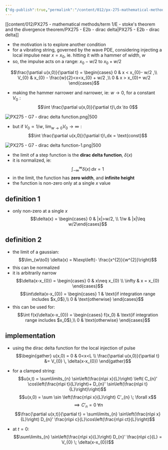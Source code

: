 ```yaml
---
{"dg-publish":true,"permalink":"/content/012/px-275-mathematical-methods/term-2/g-partial-differential-equations/px-275-g7-dirac-delta-function/","noteIcon":"1","created":"2025-08-27T13:15:23.669+01:00","updated":"2025-01-29T13:01:10.000+00:00"}
---
```


[[content/012/PX275 - mathematical methods/term 1/E - stoke's theorem and the divergence theorem/PX275 - E2b - dirac delta\|PX275 - E2b - dirac delta]]

- the motivation is to explore another condition
- for a vibrating string, governed by the wave PDE, considering injecting a local impulse near $x = x_0$, ie. hitting it with a hammer of width, $w$
- so, the impulse acts on a range: $x_{0} - w/2$ to $x_{0} + w/2$

$$\frac{\partial u(x,0)}{\partial t} = \begin{cases}
0 & x < x_{0}- w/2 ,\\
V_{0} & x_{0} - \frac{w}{2}<x<x_{0} + w/2 ,\\
0 & x > x_{0}+ w/2
\end{cases}$$

- making the hammer narrower and narrower, ie: $w\to 0$, for a constant ${} V_0: {}$
$$\int \frac{\partial u(x,0)}{\partial t}\,dx \to 0$$

![PX275 - G7 - dirac delta function.png|500](/img/user/pics/PX275%20-%20G7%20-%20dirac%20delta%20function.png)

- but if $V_{0} \propto 1/w$, ${} \lim_{w\to0} V_{0} \to \infty: {}$
$$\int \frac{\partial u(x,0)}{\partial t}\,dx = \text{const}$$

![PX275 - G7 - dirac delta function-1.png|500](/img/user/pics/PX275%20-%20G7%20-%20dirac%20delta%20function-1.png)

- the limit of a step function is the **dirac delta function**, $\delta(x)$
- it is normalized, ie:
$$\int_{-\infty}^{\infty} \delta(x )\,dx = 1$$
- in the limit, the function has **zero width**, and **infinite height**
- the function is non-zero only at a single $x$ value
## definition 1
- only non-zero at a single $x$
$$\delta(x) = \begin{cases} 0 & |x|>w/2, \\ 1/w & |x|\leq w/2\end{cases}$$

## definition 2
- the limit of a gaussian:
$$\lim_{w\to0} \delta(x) = N\exp\left(- \frac{x^{2}}{w^{2}}\right)$$
- this can be normalized
- it is arbitrarily narrow
$$\delta(x-x_{0}) =  \begin{cases} 0 & x\neq x_{0} \\ \infty & x = x_{0} \end{cases}$$
$$\int\delta(x-x_{0}) = \begin{cases}
1 & \text{if integration range includes $x_0$},\\
0 & \text{otherwise}
\end{cases}$$
- this can be used for:
$$\int f(x)\delta(x-x_{0}) = \begin{cases}
f(x_0) & \text{if integration range includes $x_0$},\\
0 & \text{otherwise}
\end{cases}$$

## implementation
- using the dirac delta function for the local injection of pulse
$$\begin{gather}
	u(x,0) = 0 & 0<x<L \\
		\frac{\partial u(x,0)}{\partial t} &= V_{0} \, \delta(x-x_{0})
\end{gather}$$

- for a clamped string:
$$u(x,t) = \sum\limits_{n} \sin\left(\frac{n\pi x}{L}\right) \left( C_{n}' \cos\left(\frac{n\pi t}{L}\right)+ D_{n}' \sin\left(\frac{n\pi t}{L}\right)\right)$$
$$u(x,0) = \sum \sin \left(\frac{n\pi x}{L}\right) C'_{n} \; \forall x$$
$$\implies C'_{n} = 0 \; \forall n$$
$$\frac{\partial u(x,t)}{\partial t} = \sum\limits_{n} \sin\left(\frac{n\pi x}{L}\right) D_{n}'  \frac{n\pi c}{L}\cos\left(\frac{n\pi ct}{L}\right)$$
- at $t = 0:$
$$\sum\limits_{n} \sin\left(\frac{n\pi x}{L}\right) D_{n}'  \frac{n\pi c}{L} = V_{0} \; \delta(x-x_{0})$$
